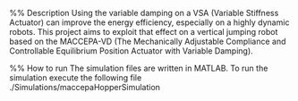 %% Description
Using the variable damping on a VSA (Variable Stiffness Actuator) can improve the 
energy efficiency, especially on a highly dynamic robots. This project aims to exploit
that effect on a vertical jumping robot based on the MACCEPA-VD (The Mechanically Adjustable Compliance and Controllable Equilibrium Position Actuator with Variable Damping).
 
%% How to run
The simulation files are written in MATLAB. To run the simulation execute the following file
./Simulations/maccepaHopperSimulation
